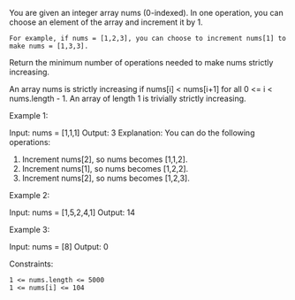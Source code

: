 You are given an integer array nums (0-indexed). In one operation, you can choose an element of the array and increment it by 1.

    For example, if nums = [1,2,3], you can choose to increment nums[1] to make nums = [1,3,3].

Return the minimum number of operations needed to make nums strictly increasing.

An array nums is strictly increasing if nums[i] < nums[i+1] for all 0 <= i < nums.length - 1. An array of length 1 is trivially strictly increasing.

 

Example 1:

Input: nums = [1,1,1]
Output: 3
Explanation: You can do the following operations:
1) Increment nums[2], so nums becomes [1,1,2].
2) Increment nums[1], so nums becomes [1,2,2].
3) Increment nums[2], so nums becomes [1,2,3].

Example 2:

Input: nums = [1,5,2,4,1]
Output: 14

Example 3:

Input: nums = [8]
Output: 0

 

Constraints:

    1 <= nums.length <= 5000
    1 <= nums[i] <= 104
